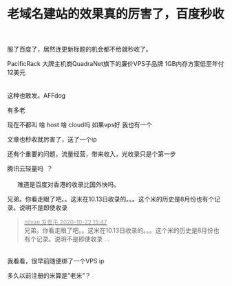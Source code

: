 # 老域名建站的效果真的厉害了，百度秒收


<br />
<img id="aimg_k5hh1" onclick="zoom(this, this.src, 0, 0, 0)" class="zoom" src="https://i.loli.net/2020/10/22/TWZNgtmlxwdUA81.png" onmouseover="img_onmouseoverfunc(this)" onload="thumbImg(this)" border="0" alt="" /><br />
<br />
服了百度了，居然连更新标题的机会都不给就秒收了。

PacificRack 大牌主机商QuadraNet旗下的廉价VPS子品牌 1GB内存方案低至年付12美元<br />
<br />
<br />
这种也敢发。AFFdog

有多老

现在不都叫 啥 host 啥 cloud吗 如果vps好 我也有一个

文章也秒收就厉害了，送了一个ip

还有个重要的问题，流量经营，带来收入，光收录只是个第一步

腾讯云轻量吗&nbsp;&nbsp;？&nbsp; &nbsp;<br />
<br />
&nbsp; &nbsp;&nbsp; &nbsp;难道是百度对香港的收录比国外快吗。

兄弟。你看走眼了吧。。这米在10.13日收录的。。。这个米的历史是8月份也有个记录。说明不是即使收录

<div class="quote"><blockquote><font size="2"><a href="https://www.hostloc.com/forum.php?mod=redirect&amp;goto=findpost&amp;pid=9336334&amp;ptid=757161" target="_blank"><font color="#999999">nilvae 发表于 2020-10-22 15:47</font></a></font><br />
兄弟。你看走眼了吧。。这米在10.13日收录的。。。这个米的历史是8月份也有个记录。说明不是即使收录 ...</blockquote></div><br />
我看看，很早前随便绑了一个VPS ip

多久以前注册的米算是“老米”？
